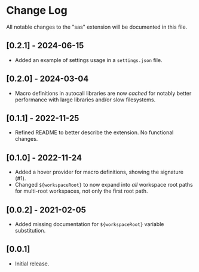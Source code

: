 # Change Log

All notable changes to the "sas" extension will be documented in this file.

## [0.2.1] - 2024-06-15

- Added an example of settings usage in a `settings.json` file.

## [0.2.0] - 2024-03-04

- Macro definitions in autocall libraries are now _cached_ for notably better
  performance with large libraries and/or slow filesystems.

## [0.1.1] - 2022-11-25

- Refined README to better describe the extension. No functional changes.

## [0.1.0] - 2022-11-24

- Added a hover provider for macro definitions, showing the signature (#1).
- Changed `${workspaceRoot}` to now expand into _all_ workspace root paths for multi-root workspaces, not only the first root path.

## [0.0.2] - 2021-02-05

- Added missing documentation for `${workspaceRoot}` variable substitution.

## [0.0.1]

- Initial release.
